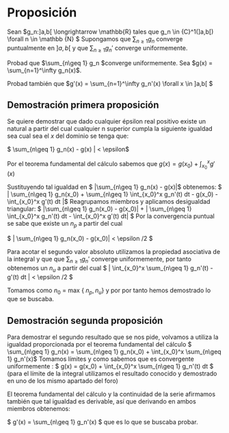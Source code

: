 # Proposición  
Sean $g_n:]a,b[ \longrightarrow \mathbb{R} tales que g_n \in {C}^1(]a,b[) \forall n \in \mathbb {N} $ 
Supongamos que $\sum_{n\geq 1} g_n$ converge puntualmente en $]a,b[$ y que $\sum_{n\geq 1} g_n'$ converge uniformemente.

Probad que $\sum_{n\geq 1} g_n $converge uniformemente. Sea $g(x) = \sum_{n=1}^\infty g_n(x)$.

Probad también que 
$g'(x) = \sum_{n=1}^\infty g_n'(x)  \forall x \in ]a,b[ $



## Demostración primera proposición

Se quiere demostrar que dado cualquier épsilon real positivo existe un natural a partir
del cual cualquier n superior cumpla la siguiente igualdad sea cual sea el $x$ del dominio se tenga que:

$ \sum_{n\geq 1} g_n(x) - g(x) | < \epsilon$

Por el teorema fundamental del cálculo sabemos que
$g(x) = g(x_0) + \int_{x_0}^x g'(x)$

Sustituyendo tal igualdad en $ |\sum_{n\geq 1} g_n(x) - g(x)|$
 obtenemos:
$ | \sum_{n\geq 1} g_n(x_0) + \sum_{n\geq 1} \int_{x_0}^x g_n'(t) dt  - g(x_0) - \int_{x_0}^x g'(t) dt |$
Reagrupamos miembros y aplicamos desigualdad triangular:
$ |\sum_{n\geq 1} g_n(x_0) -  g(x_0)| + | \sum_{n\geq 1} \int_{x_0}^x g_n'(t) dt - \int_{x_0}^x g'(t) dt| $
Por la convergencia puntual se sabe que existe un $n_p$  a partir del cual

$ |  \sum_{n\geq 1} g_n(x_0) -  g(x_0)| < \epsilon /2 $

Para acotar el segundo valor absoluto utilizamos la propiedad asociativa de la integral
y que que $\sum_{n\geq 1} g_n'$ converge uniformemente, por tanto obtenemos un
$n_u$ a partir del cual  $ | \int_{x_0}^x  \sum_{n\geq 1}  g_n'(t) - g'(t) dt | < \epsilon /2 $

Tomamos como $n_0$ = max { $n_p,n_u$} y por por tanto hemos demostrado lo que se buscaba.


## Demostración segunda proposición

Para demostrar el segundo resultado que se nos pide, volvamos a utiliza la igualdad proporcionada
por el teorema fundamental del cálculo
$  \sum_{n\geq 1} g_n(x) =  \sum_{n\geq 1} g_n(x_0) + \int_{x_0}^x  \sum_{n\geq 1} g_n'(x)$
Tomamos límites y como sabemos que es convergente uniformemente :
$  g(x) =  g(x_0) + \int_{x_0}^x  \sum_{n\geq 1}  g_n'(t) dt $
(para el límite de la integral utilizamos el resultado conocido
y demostrado en uno de los mismo apartado del foro)

El teorema fundamental del cálculo y la continuidad de la serie afirmamos también que tal igualdad es derivable,
así que derivando en ambos miembros obtenemos:

$  g'(x) =  \sum_{n\geq 1}  g_n'(x) $ que es lo que se buscaba probar.
